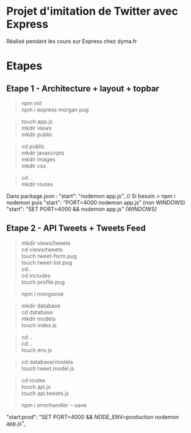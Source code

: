 # Projet d'imitation de Twitter avec Express

Réalisé pendant les cours sur Express chez dyma.fr

# Etapes

## Etape 1 - Architecture + layout + topbar

> npm init  
> npm i express morgan pug

> touch app.js  
> mkdir views  
> mkdir public

> cd public  
> mkdir javascripts  
> mkdir images  
> mkdir css

> cd ..  
> mkdir routes

Dans package.json :
"start": "nodemon app.js", // Si besoin > npm i nodemon
puis
"start": "PORT=4000 nodemon app.js" (non WINDOWS)
"start": "SET PORT=4000 && nodemon app.js" (WINDOWS)

## Etape 2 - API Tweets + Tweets Feed

> mkdir views/tweets  
> cd views/tweets  
> touch tweet-form.pug  
> touch tweet-list.pug  
> cd..  
> cd includes  
> touch profile.pug

> npm i mongoose

> mkdir database  
> cd database  
> mkdir models  
> touch index.js

> cd ..  
> cd ..  
> touch env.js

> cd database/models  
> touch tweet.model.js

> cd routes  
> touch api.js  
> touch api.tweets.js

> npm i errorhandler --save

"start:prod": "SET PORT=4000 && NODE_ENV=production nodemon app.js",
